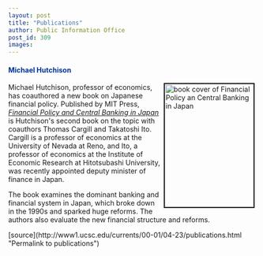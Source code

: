 ```yaml
---
layout: post
title: "Publications"
author: Public Information Office
post_id: 309
images:
---
```


<h4>
  <font color="#003399">Michael Hutchison</font>
</h4>
<p>
  <img align="right" alt="book cover of Financial Policy an Central Banking in Japan" border="2" height="250" hspace="5" src="../art/hutchison_book.180.jpg" width="180">Michael Hutchison, professor of economics, has coauthored a new book on Japanese financial policy. Published by MIT Press, <a href="http://mitpress.mit.edu/book-home.tcl?isbn=0262032856"><i>Financial Policy and Central Banking in Japan</i></a> is Hutchison's second book on the topic with coauthors Thomas Cargill and Takatoshi Ito. Cargill is a professor of economics at the University of Nevada at Reno, and Ito, a professor of economics at the Institute of Economic Research at Hitotsubashi University, was recently appointed deputy minister of finance in Japan.
</p>
<p>
  The book examines the dominant banking and financial system in Japan, which broke down in the 1990s and sparked huge reforms. The authors also evaluate the new financial structure and reforms.<br>
  </p>
[source](http://www1.ucsc.edu/currents/00-01/04-23/publications.html "Permalink to publications")
